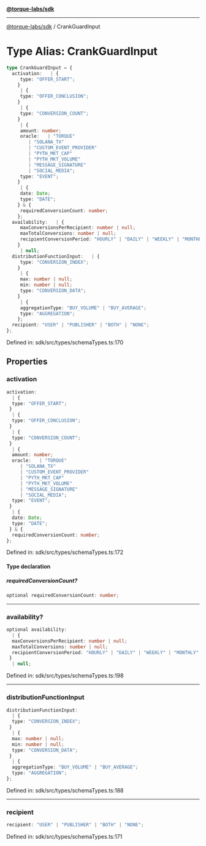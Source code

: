 [**@torque-labs/sdk**](../README.md)

***

[@torque-labs/sdk](../README.md) / CrankGuardInput

# Type Alias: CrankGuardInput

```ts
type CrankGuardInput = {
  activation:   | {
     type: "OFFER_START";
    }
     | {
     type: "OFFER_CONCLUSION";
    }
     | {
     type: "CONVERSION_COUNT";
    }
     | {
     amount: number;
     oracle:   | "TORQUE"
        | "SOLANA_TX"
        | "CUSTOM_EVENT_PROVIDER"
        | "PYTH_MKT_CAP"
        | "PYTH_MKT_VOLUME"
        | "MESSAGE_SIGNATURE"
        | "SOCIAL_MEDIA";
     type: "EVENT";
    }
     | {
     date: Date;
     type: "DATE";
    } & {
     requiredConversionCount: number;
    };
  availability:   | {
     maxConversionsPerRecipient: number | null;
     maxTotalConversions: number | null;
     recipientConversionPeriod: "HOURLY" | "DAILY" | "WEEKLY" | "MONTHLY" | null;
    }
     | null;
  distributionFunctionInput:   | {
     type: "CONVERSION_INDEX";
    }
     | {
     max: number | null;
     min: number | null;
     type: "CONVERSION_DATA";
    }
     | {
     aggregationType: "BUY_VOLUME" | "BUY_AVERAGE";
     type: "AGGREGATION";
    };
  recipient: "USER" | "PUBLISHER" | "BOTH" | "NONE";
};
```

Defined in: sdk/src/types/schemaTypes.ts:170

## Properties

### activation

```ts
activation: 
  | {
  type: "OFFER_START";
 }
  | {
  type: "OFFER_CONCLUSION";
 }
  | {
  type: "CONVERSION_COUNT";
 }
  | {
  amount: number;
  oracle:   | "TORQUE"
     | "SOLANA_TX"
     | "CUSTOM_EVENT_PROVIDER"
     | "PYTH_MKT_CAP"
     | "PYTH_MKT_VOLUME"
     | "MESSAGE_SIGNATURE"
     | "SOCIAL_MEDIA";
  type: "EVENT";
 }
  | {
  date: Date;
  type: "DATE";
 } & {
  requiredConversionCount: number;
};
```

Defined in: sdk/src/types/schemaTypes.ts:172

#### Type declaration

##### requiredConversionCount?

```ts
optional requiredConversionCount: number;
```

***

### availability?

```ts
optional availability: 
  | {
  maxConversionsPerRecipient: number | null;
  maxTotalConversions: number | null;
  recipientConversionPeriod: "HOURLY" | "DAILY" | "WEEKLY" | "MONTHLY" | null;
 }
  | null;
```

Defined in: sdk/src/types/schemaTypes.ts:198

***

### distributionFunctionInput

```ts
distributionFunctionInput: 
  | {
  type: "CONVERSION_INDEX";
 }
  | {
  max: number | null;
  min: number | null;
  type: "CONVERSION_DATA";
 }
  | {
  aggregationType: "BUY_VOLUME" | "BUY_AVERAGE";
  type: "AGGREGATION";
};
```

Defined in: sdk/src/types/schemaTypes.ts:188

***

### recipient

```ts
recipient: "USER" | "PUBLISHER" | "BOTH" | "NONE";
```

Defined in: sdk/src/types/schemaTypes.ts:171
